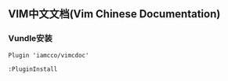 ## VIM中文文档(Vim Chinese Documentation) ##

### Vundle安装 ###

    Plugin 'iamcco/vimcdoc'

    :PluginInstall



